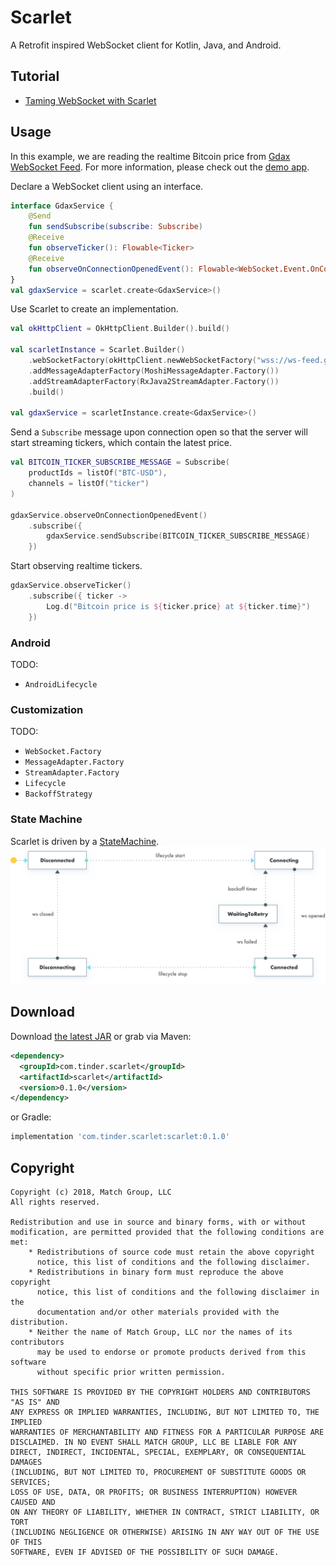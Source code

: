 Scarlet
===

A Retrofit inspired WebSocket client for Kotlin, Java, and Android.

Tutorial
---
- [Taming WebSocket with Scarlet](https://tech.gotinder.com/taming-websocket-with-scarlet/)

Usage
---
In this example, we are reading the realtime Bitcoin price from [Gdax WebSocket Feed][gdax-websocket-feed].
For more information, please check out the [demo app][demo-app].

Declare a WebSocket client using an interface.

~~~ kotlin
interface GdaxService {
	@Send
	fun sendSubscribe(subscribe: Subscribe)
	@Receive
 	fun observeTicker(): Flowable<Ticker>
	@Receive
	fun observeOnConnectionOpenedEvent(): Flowable<WebSocket.Event.OnConnectionOpen<*>>
}
val gdaxService = scarlet.create<GdaxService>()
~~~

Use Scarlet to create an implementation.

~~~ kotlin
val okHttpClient = OkHttpClient.Builder().build()

val scarletInstance = Scarlet.Builder()
    .webSocketFactory(okHttpClient.newWebSocketFactory("wss://ws-feed.gdax.com"))
    .addMessageAdapterFactory(MoshiMessageAdapter.Factory())
    .addStreamAdapterFactory(RxJava2StreamAdapter.Factory())
    .build()

val gdaxService = scarletInstance.create<GdaxService>()
~~~

Send a `Subscribe` message upon connection open so that the server will start streaming tickers, which contain the latest price.
~~~ kotlin
val BITCOIN_TICKER_SUBSCRIBE_MESSAGE = Subscribe(
    productIds = listOf("BTC-USD"),
    channels = listOf("ticker")
)

gdaxService.observeOnConnectionOpenedEvent()
    .subscribe({
        gdaxService.sendSubscribe(BITCOIN_TICKER_SUBSCRIBE_MESSAGE)
    })
~~~

Start observing realtime tickers.
~~~ kotlin
gdaxService.observeTicker()
    .subscribe({ ticker ->
        Log.d("Bitcoin price is ${ticker.price} at ${ticker.time}")
    })
~~~

### Android
TODO:
- `AndroidLifecycle`

### Customization
TODO:
- `WebSocket.Factory`
- `MessageAdapter.Factory`
- `StreamAdapter.Factory`
- `Lifecycle`
- `BackoffStrategy`

### State Machine
Scarlet is driven by a [StateMachine](https://github.com/Tinder/StateMachine).
![State Diagram](./example/scarlet-state-machine.png)

Download
--------
Download [the latest JAR][latest-jar] or grab via Maven:
```xml
<dependency>
  <groupId>com.tinder.scarlet</groupId>
  <artifactId>scarlet</artifactId>
  <version>0.1.0</version>
</dependency>
```
or Gradle:
```groovy
implementation 'com.tinder.scarlet:scarlet:0.1.0'
```

Copyright
---
~~~
Copyright (c) 2018, Match Group, LLC
All rights reserved.

Redistribution and use in source and binary forms, with or without
modification, are permitted provided that the following conditions are met:
    * Redistributions of source code must retain the above copyright
      notice, this list of conditions and the following disclaimer.
    * Redistributions in binary form must reproduce the above copyright
      notice, this list of conditions and the following disclaimer in the
      documentation and/or other materials provided with the distribution.
    * Neither the name of Match Group, LLC nor the names of its contributors
      may be used to endorse or promote products derived from this software
      without specific prior written permission.

THIS SOFTWARE IS PROVIDED BY THE COPYRIGHT HOLDERS AND CONTRIBUTORS "AS IS" AND
ANY EXPRESS OR IMPLIED WARRANTIES, INCLUDING, BUT NOT LIMITED TO, THE IMPLIED
WARRANTIES OF MERCHANTABILITY AND FITNESS FOR A PARTICULAR PURPOSE ARE
DISCLAIMED. IN NO EVENT SHALL MATCH GROUP, LLC BE LIABLE FOR ANY
DIRECT, INDIRECT, INCIDENTAL, SPECIAL, EXEMPLARY, OR CONSEQUENTIAL DAMAGES
(INCLUDING, BUT NOT LIMITED TO, PROCUREMENT OF SUBSTITUTE GOODS OR SERVICES;
LOSS OF USE, DATA, OR PROFITS; OR BUSINESS INTERRUPTION) HOWEVER CAUSED AND
ON ANY THEORY OF LIABILITY, WHETHER IN CONTRACT, STRICT LIABILITY, OR TORT
(INCLUDING NEGLIGENCE OR OTHERWISE) ARISING IN ANY WAY OUT OF THE USE OF THIS
SOFTWARE, EVEN IF ADVISED OF THE POSSIBILITY OF SUCH DAMAGE.
~~~

 [gdax-websocket-feed]: https://docs.gdax.com/#websocket-feed
 [latest-jar]: https://tinder.jfrog.io/tinder/webapp/#/artifacts/browse/tree/General/libs-release-local/com/tinder/scarlet/scarlet
 [demo-app]: https://github.com/Tinder/Scarlet/tree/scarlet-demo-8/demo/src/main/java/com/tinder/app
